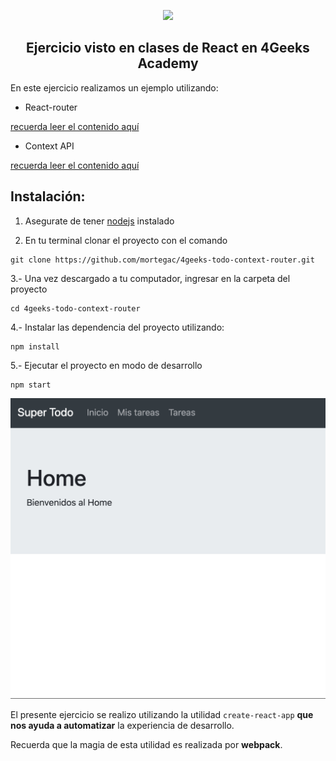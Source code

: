 <p align="center">
  <img src="https://assets.breatheco.de/apis/img/images.php?blob&random&cat=icon&tags=4geeks,128">
</p>

<p>
    <h2 align="center"> Ejercicio visto en clases de React en 4Geeks Academy</h2>
</p>

En este ejercicio realizamos un ejemplo utilizando:
- React-router

[recuerda leer el contenido aquí](https://content.breatheco.de/es/lesson/routing-our-views-with-react-router)

- Context API

[recuerda leer el contenido aquí](https://content.breatheco.de/es/lesson/context-api)



<h2>Instalación:</h2>

1. Asegurate de tener [nodejs](https://nodejs.org/es/) instalado

2. En tu terminal clonar el proyecto con el comando 

```
git clone https://github.com/mortegac/4geeks-todo-context-router.git
```

3.- Una vez descargado a tu computador, ingresar en la carpeta del proyecto
```
cd 4geeks-todo-context-router

```
4.- Instalar las dependencia del proyecto utilizando:

```
npm install
```

5.- Ejecutar el proyecto en modo de desarrollo

```
npm start
```

<p align="center">
  <img src="todo.gif">
</p>

El presente ejercicio se realizo utilizando la utilidad `create-react-app` **que nos ayuda a automatizar** la experiencia de desarrollo.  

Recuerda que la magia de esta utilidad es realizada por **webpack**.





